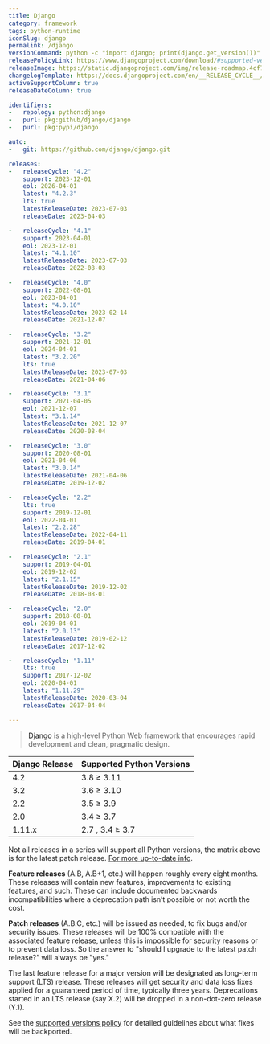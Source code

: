 ```yaml
---
title: Django
category: framework
tags: python-runtime
iconSlug: django
permalink: /django
versionCommand: python -c "import django; print(django.get_version())"
releasePolicyLink: https://www.djangoproject.com/download/#supported-versions
releaseImage: https://static.djangoproject.com/img/release-roadmap.4cf783b31fbe.png
changelogTemplate: https://docs.djangoproject.com/en/__RELEASE_CYCLE__/releases/__LATEST__/
activeSupportColumn: true
releaseDateColumn: true

identifiers:
-   repology: python:django
-   purl: pkg:github/django/django
-   purl: pkg:pypi/django

auto:
-   git: https://github.com/django/django.git

releases:
-   releaseCycle: "4.2"
    support: 2023-12-01
    eol: 2026-04-01
    latest: "4.2.3"
    lts: true
    latestReleaseDate: 2023-07-03
    releaseDate: 2023-04-03

-   releaseCycle: "4.1"
    support: 2023-04-01
    eol: 2023-12-01
    latest: "4.1.10"
    latestReleaseDate: 2023-07-03
    releaseDate: 2022-08-03

-   releaseCycle: "4.0"
    support: 2022-08-01
    eol: 2023-04-01
    latest: "4.0.10"
    latestReleaseDate: 2023-02-14
    releaseDate: 2021-12-07

-   releaseCycle: "3.2"
    support: 2021-12-01
    eol: 2024-04-01
    latest: "3.2.20"
    lts: true
    latestReleaseDate: 2023-07-03
    releaseDate: 2021-04-06

-   releaseCycle: "3.1"
    support: 2021-04-05
    eol: 2021-12-07
    latest: "3.1.14"
    latestReleaseDate: 2021-12-07
    releaseDate: 2020-08-04

-   releaseCycle: "3.0"
    support: 2020-08-01
    eol: 2021-04-06
    latest: "3.0.14"
    latestReleaseDate: 2021-04-06
    releaseDate: 2019-12-02

-   releaseCycle: "2.2"
    lts: true
    support: 2019-12-01
    eol: 2022-04-01
    latest: "2.2.28"
    latestReleaseDate: 2022-04-11
    releaseDate: 2019-04-01

-   releaseCycle: "2.1"
    support: 2019-04-01
    eol: 2019-12-02
    latest: "2.1.15"
    latestReleaseDate: 2019-12-02
    releaseDate: 2018-08-01

-   releaseCycle: "2.0"
    support: 2018-08-01
    eol: 2019-04-01
    latest: "2.0.13"
    latestReleaseDate: 2019-02-12
    releaseDate: 2017-12-02

-   releaseCycle: "1.11"
    lts: true
    support: 2017-12-02
    eol: 2020-04-01
    latest: "1.11.29"
    latestReleaseDate: 2020-03-04
    releaseDate: 2017-04-04

---
```


> [Django](https://www.djangoproject.com/) is a high-level Python Web framework that encourages
> rapid development and clean, pragmatic design.

| Django Release | Supported Python Versions |
|----------------|---------------------------|
| 4.2            | 3.8 ≥ 3.11                |
| 3.2            | 3.6 ≥ 3.10                |
| 2.2            | 3.5 ≥ 3.9                 |
| 2.0            | 3.4 ≥ 3.7                 |
| 1.11.x         | 2.7 , 3.4 ≥ 3.7           |

Not all releases in a series will support all Python versions, the matrix above is for the latest
patch release. [For more up-to-date info](https://docs.djangoproject.com/en/4.2/faq/install/#what-python-version-can-i-use-with-django).

**Feature releases** (A.B, A.B+1, etc.) will happen roughly every eight months. These releases will
contain new features, improvements to existing features, and such. These can include documented
backwards incompatibilities where a deprecation path isn’t possible or not worth the cost.

**Patch releases** (A.B.C, etc.) will be issued as needed, to fix bugs and/or security issues.
These releases will be 100% compatible with the associated feature release, unless this is
impossible for security reasons or to prevent data loss. So the answer to "should I upgrade to the
latest patch release?” will always be "yes."

The last feature release for a major version will be designated as long-term support (LTS) release.
These releases will get security and data loss fixes applied for a guaranteed period of time,
typically three years. Deprecations started in an LTS release (say X.2) will be dropped in a
non-dot-zero release (Y.1).

See the [supported versions policy](https://docs.djangoproject.com/en/dev/internals/release-process/#supported-versions)
for detailed guidelines about what fixes will be backported.
